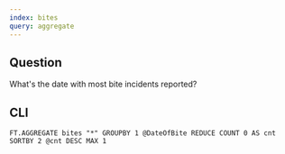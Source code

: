 ```yaml
---
index: bites
query: aggregate
---
```


## Question

What's the date with most bite incidents reported?

## CLI

```
FT.AGGREGATE bites "*" GROUPBY 1 @DateOfBite REDUCE COUNT 0 AS cnt SORTBY 2 @cnt DESC MAX 1
```